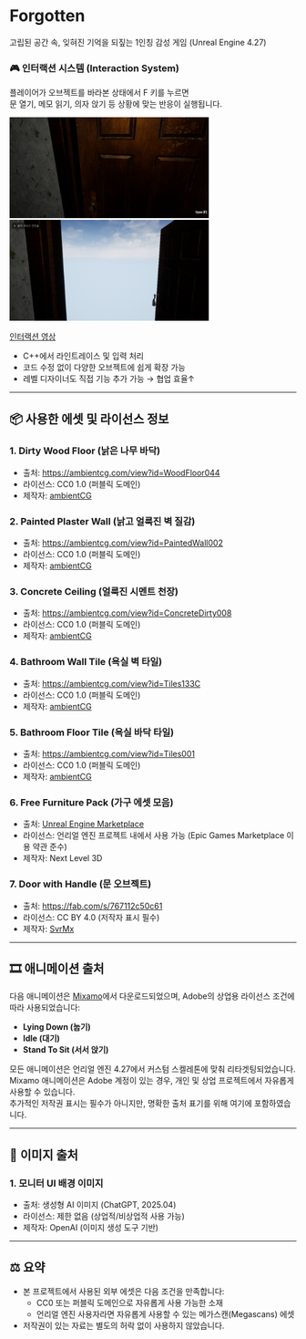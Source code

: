 # Forgotten  
고립된 공간 속, 잊혀진 기억을 되짚는 1인칭 감성 게임 (Unreal Engine 4.27)

### 🎮 인터랙션 시스템 (Interaction System)

플레이어가 오브젝트를 바라본 상태에서 F 키를 누르면  
문 열기, 메모 읽기, 의자 앉기 등 상황에 맞는 반응이 실행됩니다.

<img src="/Image/Interaction_1.png" width="350">
<img src="/Image/Interaction_2.png" width="350">

[인터랙션 영상](https://drive.google.com/file/d/1gtxcre9C_XyS08V4t_5uRduxFIclNjuO/view?usp=sharing)
- C++에서 라인트레이스 및 입력 처리
- 코드 수정 없이 다양한 오브젝트에 쉽게 확장 가능
- 레벨 디자이너도 직접 기능 추가 가능 → 협업 효율↑

---

## 📦 사용한 에셋 및 라이선스 정보

### 1. Dirty Wood Floor (낡은 나무 바닥)
- 출처: https://ambientcg.com/view?id=WoodFloor044
- 라이선스: CC0 1.0 (퍼블릭 도메인)
- 제작자: [ambientCG](https://ambientcg.com/)

### 2. Painted Plaster Wall (낡고 얼룩진 벽 질감)
- 출처: https://ambientcg.com/view?id=PaintedWall002
- 라이선스: CC0 1.0 (퍼블릭 도메인)
- 제작자: [ambientCG](https://ambientcg.com/)

### 3. Concrete Ceiling (얼룩진 시멘트 천장)
- 출처: https://ambientcg.com/view?id=ConcreteDirty008
- 라이선스: CC0 1.0 (퍼블릭 도메인)
- 제작자: [ambientCG](https://ambientcg.com/)

### 4. Bathroom Wall Tile (욕실 벽 타일)
- 출처: https://ambientcg.com/view?id=Tiles133C
- 라이선스: CC0 1.0 (퍼블릭 도메인)
- 제작자: [ambientCG](https://ambientcg.com/)

### 5. Bathroom Floor Tile (욕실 바닥 타일)
- 출처: https://ambientcg.com/view?id=Tiles001
- 라이선스: CC0 1.0 (퍼블릭 도메인)
- 제작자: [ambientCG](https://ambientcg.com/)

### 6. Free Furniture Pack (가구 에셋 모음)
- 출처: [Unreal Engine Marketplace](https://fab.com/s/30988ec34e44)  
- 라이선스: 언리얼 엔진 프로젝트 내에서 사용 가능 (Epic Games Marketplace 이용 약관 준수)  
- 제작자: Next Level 3D

### 7. Door with Handle (문 오브젝트)
- 출처: https://fab.com/s/767112c50c61
- 라이선스: CC BY 4.0 (저작자 표시 필수)
- 제작자: [SvrMx](https://www.fab.com/sellers/SvrMx)

---

## 🎞️ 애니메이션 출처

다음 애니메이션은 [Mixamo](https://www.mixamo.com)에서 다운로드되었으며, Adobe의 상업용 라이선스 조건에 따라 사용되었습니다:

- **Lying Down (눕기)**  
- **Idle (대기)**  
- **Stand To Sit (서서 앉기)**

모든 애니메이션은 언리얼 엔진 4.27에서 커스텀 스켈레톤에 맞춰 리타겟팅되었습니다.  
Mixamo 애니메이션은 Adobe 계정이 있는 경우, 개인 및 상업 프로젝트에서 자유롭게 사용할 수 있습니다.  
추가적인 저작권 표시는 필수가 아니지만, 명확한 출처 표기를 위해 여기에 포함하였습니다.

---

## 🎨 이미지 출처

### 1. 모니터 UI 배경 이미지
- 출처: 생성형 AI 이미지 (ChatGPT, 2025.04)
- 라이선스: 제한 없음 (상업적/비상업적 사용 가능)
- 제작자: OpenAI (이미지 생성 도구 기반)

---

## ⚖️ 요약

- 본 프로젝트에서 사용된 외부 에셋은 다음 조건을 만족합니다:
  - CC0 또는 퍼블릭 도메인으로 자유롭게 사용 가능한 소재
  - 언리얼 엔진 사용자라면 자유롭게 사용할 수 있는 메가스캔(Megascans) 에셋
- 저작권이 있는 자료는 별도의 허락 없이 사용하지 않았습니다.
